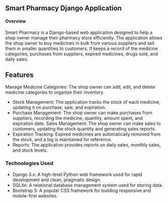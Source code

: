 ## Smart Pharmacy Django Application
####  Overview
Smart Pharmacy is a Django-based web application designed to help a shop owner manage their pharmacy store efficiently. The application allows the shop owner to buy medicines in bulk from various suppliers and sell them in smaller quantities to customers. It keeps a record of the medicine categories, purchases from suppliers, expired medicines, drugs sold, and daily sales.

## Features
Manage Medicine Categories: The shop owner can add, edit, and delete medicine categories to organize their inventory.
- Stock Management: The application tracks the stock of each medicine, updating it on purchase, sale, and expiration.
- Purchase Management: The shop owner can make purchases from suppliers, recording the medicine, quantity, amount spent, and expiration date.
Sales Management: The shop owner can make sales to customers, updating the stock quantity and generating sales reports.
- Expiration Tracking: Expired medicines are automatically removed from the stock, and a log is maintained for reference.
- Reports: The application provides reports on daily sales, monthly sales, and stock levels.
### Technologies Used
- Django 3.x: A high-level Python web framework used for rapid development and clean, pragmatic design.
- SQLite: A relational database management system used for storing data.
- Bootstrap 5: A popular CSS framework for building responsive and mobile-first websites.